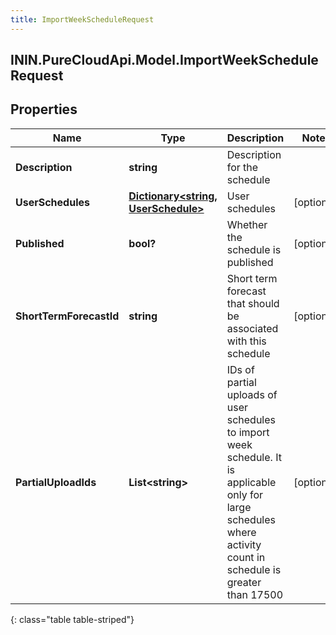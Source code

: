 ```yaml
---
title: ImportWeekScheduleRequest
---
```

## ININ.PureCloudApi.Model.ImportWeekScheduleRequest

## Properties

|Name | Type | Description | Notes|
|------------ | ------------- | ------------- | -------------|
| **Description** | **string** | Description for the schedule | |
| **UserSchedules** | [**Dictionary&lt;string, UserSchedule&gt;**](UserSchedule.html) | User schedules | [optional] |
| **Published** | **bool?** | Whether the schedule is published | [optional] |
| **ShortTermForecastId** | **string** | Short term forecast that should be associated with this schedule | [optional] |
| **PartialUploadIds** | **List&lt;string&gt;** | IDs of partial uploads of user schedules to import week schedule. It is applicable only for large schedules where activity count in schedule is greater than 17500 | [optional] |
{: class="table table-striped"}


